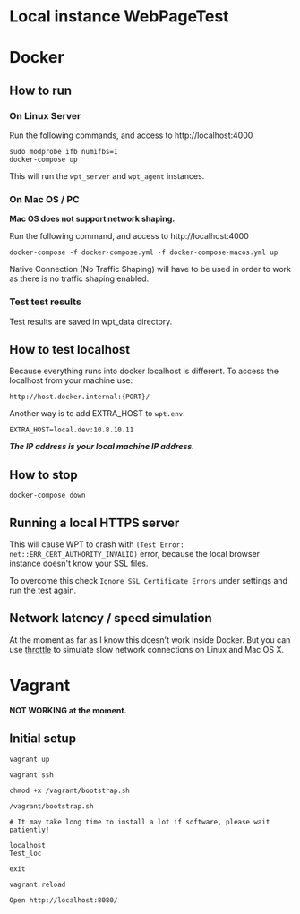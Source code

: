 # Local instance WebPageTest

# Docker

## How to run

### On Linux Server

Run the following commands, and access to http://localhost:4000

```shell
sudo modprobe ifb numifbs=1
docker-compose up
```

This will run the `wpt_server` and `wpt_agent` instances.

### On Mac OS / PC

**Mac OS does not support network shaping.**

Run the following command, and access to http://localhost:4000

```shell
docker-compose -f docker-compose.yml -f docker-compose-macos.yml up
```

Native Connection (No Traffic Shaping) will have to be used in order to work as there is no traffic shaping enabled.

### Test test results

Test results are saved in wpt_data directory.

## How to test localhost

Because everything runs into docker localhost is different. To access the localhost from your machine use:

```
http://host.docker.internal:{PORT}/
```

Another way is to add EXTRA_HOST to `wpt.env`:

```
EXTRA_HOST=local.dev:10.8.10.11
```

***The IP address is your local machine IP address.***

## How to stop

```shell
docker-compose down
```

## Running a local HTTPS server

This will cause WPT to crash with `(Test Error: net::ERR_CERT_AUTHORITY_INVALID)` error, because the local browser instance doesn't know your SSL files.

To overcome this check `Ignore SSL Certificate Errors` under settings and run the test again.

## Network latency / speed simulation

At the moment as far as I know this doesn't work inside Docker. But you can use [throttle](https://github.com/sitespeedio/throttle) to simulate slow network connections on Linux and Mac OS X.

# Vagrant

**NOT WORKING at the moment.**

## Initial setup

```
vagrant up

vagrant ssh

chmod +x /vagrant/bootstrap.sh

/vagrant/bootstrap.sh

# It may take long time to install a lot if software, please wait patiently!

localhost
Test_loc

exit

vagrant reload

Open http://localhost:8080/
```


